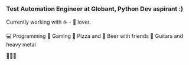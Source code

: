 ### Test Automation Engineer at Globant, Python Dev aspirant :)

Currently working with ☕ - 🐍 lover.

💻 Programming
👾 Gaming
🍕 Pizza and 🍻 Beer with friends
🎸 Guitars and heavy metal

🌌🌃🌌
